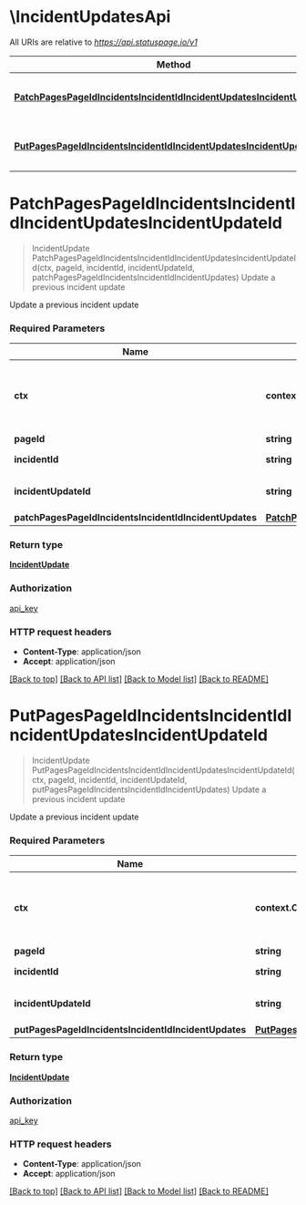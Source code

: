 # \IncidentUpdatesApi

All URIs are relative to *https://api.statuspage.io/v1*

Method | HTTP request | Description
------------- | ------------- | -------------
[**PatchPagesPageIdIncidentsIncidentIdIncidentUpdatesIncidentUpdateId**](IncidentUpdatesApi.md#PatchPagesPageIdIncidentsIncidentIdIncidentUpdatesIncidentUpdateId) | **Patch** /pages/{page_id}/incidents/{incident_id}/incident_updates/{incident_update_id} | Update a previous incident update
[**PutPagesPageIdIncidentsIncidentIdIncidentUpdatesIncidentUpdateId**](IncidentUpdatesApi.md#PutPagesPageIdIncidentsIncidentIdIncidentUpdatesIncidentUpdateId) | **Put** /pages/{page_id}/incidents/{incident_id}/incident_updates/{incident_update_id} | Update a previous incident update


# **PatchPagesPageIdIncidentsIncidentIdIncidentUpdatesIncidentUpdateId**
> IncidentUpdate PatchPagesPageIdIncidentsIncidentIdIncidentUpdatesIncidentUpdateId(ctx, pageId, incidentId, incidentUpdateId, patchPagesPageIdIncidentsIncidentIdIncidentUpdates)
Update a previous incident update

Update a previous incident update

### Required Parameters

Name | Type | Description  | Notes
------------- | ------------- | ------------- | -------------
 **ctx** | **context.Context** | context for authentication, logging, cancellation, deadlines, tracing, etc.
  **pageId** | **string**| Page identifier | 
  **incidentId** | **string**| Incident Identifier | 
  **incidentUpdateId** | **string**| Incident Update Identifier | 
  **patchPagesPageIdIncidentsIncidentIdIncidentUpdates** | [**PatchPagesPageIdIncidentsIncidentIdIncidentUpdates**](PatchPagesPageIdIncidentsIncidentIdIncidentUpdates.md)|  | 

### Return type

[**IncidentUpdate**](IncidentUpdate.md)

### Authorization

[api_key](../README.md#api_key)

### HTTP request headers

 - **Content-Type**: application/json
 - **Accept**: application/json

[[Back to top]](#) [[Back to API list]](../README.md#documentation-for-api-endpoints) [[Back to Model list]](../README.md#documentation-for-models) [[Back to README]](../README.md)

# **PutPagesPageIdIncidentsIncidentIdIncidentUpdatesIncidentUpdateId**
> IncidentUpdate PutPagesPageIdIncidentsIncidentIdIncidentUpdatesIncidentUpdateId(ctx, pageId, incidentId, incidentUpdateId, putPagesPageIdIncidentsIncidentIdIncidentUpdates)
Update a previous incident update

Update a previous incident update

### Required Parameters

Name | Type | Description  | Notes
------------- | ------------- | ------------- | -------------
 **ctx** | **context.Context** | context for authentication, logging, cancellation, deadlines, tracing, etc.
  **pageId** | **string**| Page identifier | 
  **incidentId** | **string**| Incident Identifier | 
  **incidentUpdateId** | **string**| Incident Update Identifier | 
  **putPagesPageIdIncidentsIncidentIdIncidentUpdates** | [**PutPagesPageIdIncidentsIncidentIdIncidentUpdates**](PutPagesPageIdIncidentsIncidentIdIncidentUpdates.md)|  | 

### Return type

[**IncidentUpdate**](IncidentUpdate.md)

### Authorization

[api_key](../README.md#api_key)

### HTTP request headers

 - **Content-Type**: application/json
 - **Accept**: application/json

[[Back to top]](#) [[Back to API list]](../README.md#documentation-for-api-endpoints) [[Back to Model list]](../README.md#documentation-for-models) [[Back to README]](../README.md)


